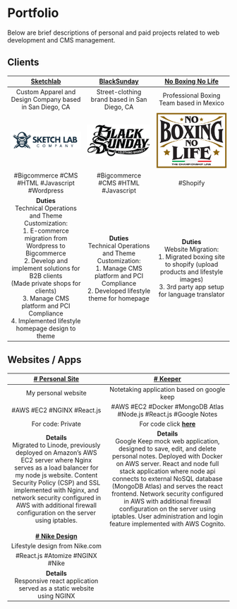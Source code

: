 
# Portfolio

Below are brief descriptions of personal and paid projects related to web development and CMS management.

## Clients

| **[Sketchlab](https://sketchlabshop.com/)** | **[BlackSunday](https://blacksundayshop.com/)** | **[No Boxing No Life](https://noboxingnolifeofficial.com/)** | 
|:-----------------:|:-------------------:|:-------------------------:|
| Custom Apparel and Design Company based in San Diego, CA| Street-clothing brand based in San Diego, CA| Professional Boxing Team based in Mexico |
| <img src="/images/Sketchlab-logo-footer.png" width="225px"> | <img src="/images/logo.png" width="225px"> | <img src="/images/noboxingnolifelogo.png" width="225px"> |
| #Bigcommerce #CMS #HTML #Javascript #Wordpress | #Bigcommerce #CMS #HTML #Javascript | #Shopify |
|  **Duties** <br> Technical Operations and Theme Customization: <br> 1. E-commerce migration from Wordpress to Bigcommerce <br> 2. Develop and implement solutions for B2B clients <br> (Made private shops for clients) <br> 3. Manage CMS platform and PCI Compliance <br> 4. Implemented lifestyle homepage design to theme| **Duties** <br> Technical Operations and Theme Customization: <br> 1. Manage CMS platform and PCI Compliance <br> 2. Developed lifestyle theme for homepage| **Duties** <br> Website Migration: <br> 1. Migrated boxing site to shopify (upload products and lifestyle images) <br> 3. 3rd party app setup for language translator|

## Websites / Apps

| **[# Personal Site](https://thomasturner.net/)** | **[# Keeper](http://ec2-13-57-30-186.us-west-1.compute.amazonaws.com/)** |
|:-----------------:|:-------------------:|
| My personal website | Notetaking application based on google keep|
| #AWS #EC2 #NGINX #React.js| #AWS #EC2 #Docker #MongoDB Atlas #Node.js #React.js #Google Notes|
| For code: Private | For code click **[here](https://github.com/Crelloc/google-keep-react)** |
| **Details** <br> Migrated to Linode, previously deployed on Amazon’s AWS EC2 server where Nginx serves as a load balancer for my node js website.  Content Security Policy (CSP) and SSL implemented with Nginx, and network security configured in AWS with additional firewall configuration on the server using iptables. | **Details** <br> Google Keep mock web application, designed to save, edit, and delete personal notes. Deployed with Docker on AWS server. React and node full stack application where node api connects to external NoSQL database (MongoDB Atlas) and serves the react frontend. Network security configured in AWS with additional firewall configuration on the server using iptables. User administration and login feature implemented with AWS Cognito. | 
| |
| **[# Nike Design](http://www.design.thomasturner.net/)** | 
| Lifestyle design from Nike.com| 
|  #React.js #Atomize #NGINX #Nike |
| **Details** <br> Responsive react application served as a static website using NGINX |

